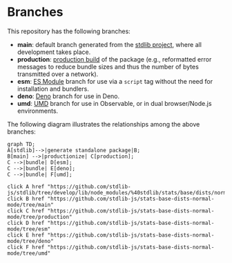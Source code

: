<!--

@license Apache-2.0

Copyright (c) 2022 The Stdlib Authors.

Licensed under the Apache License, Version 2.0 (the "License");
you may not use this file except in compliance with the License.
You may obtain a copy of the License at

    http://www.apache.org/licenses/LICENSE-2.0

Unless required by applicable law or agreed to in writing, software
distributed under the License is distributed on an "AS IS" BASIS,
WITHOUT WARRANTIES OR CONDITIONS OF ANY KIND, either express or implied.
See the License for the specific language governing permissions and
limitations under the License.

-->

# Branches

This repository has the following branches:

-   **main**: default branch generated from the [stdlib project][stdlib-url], where all development takes place.
-   **production**: [production build][production-url] of the package (e.g., reformatted error messages to reduce bundle sizes and thus the number of bytes transmitted over a network).
-   **esm**: [ES Module][esm-url] branch for use via a `script` tag without the need for installation and bundlers.
-   **deno**: [Deno][deno-url] branch for use in Deno.
-   **umd**: [UMD][umd-url] branch for use in Observable, or in dual browser/Node.js environments.

The following diagram illustrates the relationships among the above branches:

```mermaid
graph TD;
A[stdlib]-->|generate standalone package|B;
B[main] -->|productionize| C[production];
C -->|bundle| D[esm];
C -->|bundle| E[deno];
C -->|bundle| F[umd];

click A href "https://github.com/stdlib-js/stdlib/tree/develop/lib/node_modules/%40stdlib/stats/base/dists/normal/mode"
click B href "https://github.com/stdlib-js/stats-base-dists-normal-mode/tree/main"
click C href "https://github.com/stdlib-js/stats-base-dists-normal-mode/tree/production"
click D href "https://github.com/stdlib-js/stats-base-dists-normal-mode/tree/esm"
click E href "https://github.com/stdlib-js/stats-base-dists-normal-mode/tree/deno"
click F href "https://github.com/stdlib-js/stats-base-dists-normal-mode/tree/umd"
```

[stdlib-url]: https://github.com/stdlib-js/stdlib/tree/develop/lib/node_modules/%40stdlib/stats/base/dists/normal/mode
[production-url]: https://github.com/stdlib-js/stats-base-dists-normal-mode/tree/production
[deno-url]: https://github.com/stdlib-js/stats-base-dists-normal-mode/tree/deno
[umd-url]: https://github.com/stdlib-js/stats-base-dists-normal-mode/tree/umd
[esm-url]: https://github.com/stdlib-js/stats-base-dists-normal-mode/tree/esm